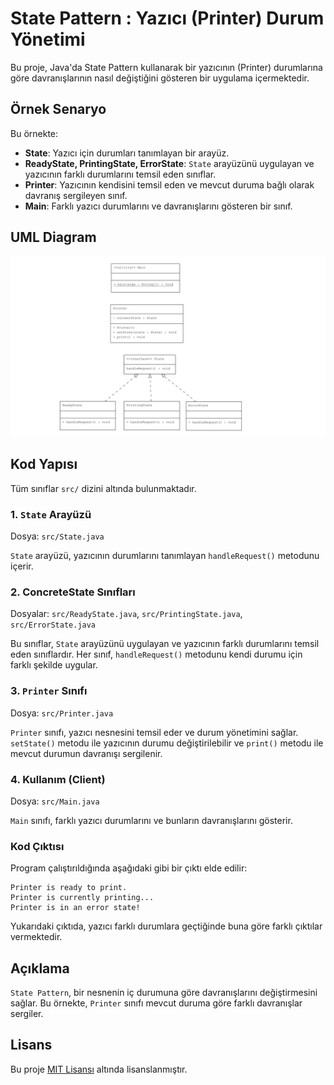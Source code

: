 # State Pattern : Yazıcı (Printer) Durum Yönetimi

Bu proje, Java'da State Pattern kullanarak bir yazıcının (Printer) durumlarına göre davranışlarının nasıl değiştiğini gösteren bir uygulama içermektedir.

## Örnek Senaryo

Bu örnekte:
- **State**: Yazıcı için durumları tanımlayan bir arayüz.
- **ReadyState, PrintingState, ErrorState**: `State` arayüzünü uygulayan ve yazıcının farklı durumlarını temsil eden sınıflar.
- **Printer**: Yazıcının kendisini temsil eden ve mevcut duruma bağlı olarak davranış sergileyen sınıf.
- **Main**: Farklı yazıcı durumlarını ve davranışlarını gösteren bir sınıf.

## UML Diagram
![StatePattern](StatePattern.png)

## Kod Yapısı

Tüm sınıflar `src/` dizini altında bulunmaktadır.

### 1. `State` Arayüzü

Dosya: `src/State.java`

`State` arayüzü, yazıcının durumlarını tanımlayan `handleRequest()` metodunu içerir.

### 2. ConcreteState Sınıfları

Dosyalar: `src/ReadyState.java`, `src/PrintingState.java`, `src/ErrorState.java`

Bu sınıflar, `State` arayüzünü uygulayan ve yazıcının farklı durumlarını temsil eden sınıflardır. Her sınıf, `handleRequest()` metodunu kendi durumu için farklı şekilde uygular.

### 3. `Printer` Sınıfı

Dosya: `src/Printer.java`

`Printer` sınıfı, yazıcı nesnesini temsil eder ve durum yönetimini sağlar. `setState()` metodu ile yazıcının durumu değiştirilebilir ve `print()` metodu ile mevcut durumun davranışı sergilenir.

### 4. Kullanım (Client)

Dosya: `src/Main.java`

`Main` sınıfı, farklı yazıcı durumlarını ve bunların davranışlarını gösterir.

### Kod Çıktısı

Program çalıştırıldığında aşağıdaki gibi bir çıktı elde edilir:

```plaintext
Printer is ready to print.
Printer is currently printing...
Printer is in an error state!
```

Yukarıdaki çıktıda, yazıcı farklı durumlara geçtiğinde buna göre farklı çıktılar vermektedir.

## Açıklama

`State Pattern`, bir nesnenin iç durumuna göre davranışlarını değiştirmesini sağlar. Bu örnekte, `Printer` sınıfı mevcut duruma göre farklı davranışlar sergiler.

## Lisans

Bu proje [MIT Lisansı](LICENSE) altında lisanslanmıştır.
